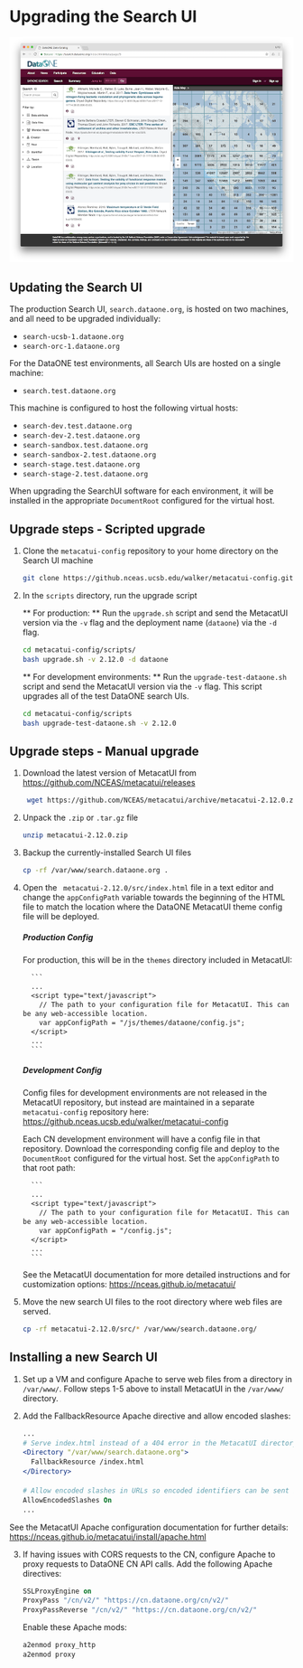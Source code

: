 # Upgrading the Search UI

![Search UI screenshot](images/metacatui-dataone-1000w.png)

## Updating the Search UI
The production Search UI, `search.dataone.org`, is hosted on two machines, and all need to be upgraded individually:

- `search-ucsb-1.dataone.org`
- `search-orc-1.dataone.org`

For the DataONE test environments, all Search UIs are hosted on a single machine:
- `search.test.dataone.org`

This machine is configured to host the following virtual hosts:
- `search-dev.test.dataone.org`
- `search-dev-2.test.dataone.org`
- `search-sandbox.test.dataone.org`
- `search-sandbox-2.test.dataone.org`
- `search-stage.test.dataone.org`
- `search-stage-2.test.dataone.org`

When upgrading the SearchUI software for each environment, it will be installed in the appropriate `DocumentRoot` configured for the virtual host.

## Upgrade steps - Scripted upgrade

1. Clone the `metacatui-config` repository to your home directory on the Search UI machine

    ```bash
    git clone https://github.nceas.ucsb.edu/walker/metacatui-config.git
    ```

2. In the `scripts` directory, run the upgrade script

    ** For production: ** Run the `upgrade.sh` script and send the MetacatUI version via the `-v` flag and the deployment name (`dataone`) via the `-d` flag.

    ```bash
    cd metacatui-config/scripts/
    bash upgrade.sh -v 2.12.0 -d dataone
    ```

    ** For development environments: ** Run the `upgrade-test-dataone.sh` script and send the MetacatUI version via the `-v` flag. This script upgrades all of the test DataONE search UIs. 

    ```bash
    cd metacatui-config/scripts
    bash upgrade-test-dataone.sh -v 2.12.0
    ```


## Upgrade steps - Manual upgrade

1. Download the latest version of MetacatUI from https://github.com/NCEAS/metacatui/releases

    ```bash
     wget https://github.com/NCEAS/metacatui/archive/metacatui-2.12.0.zip
     ```

2. Unpack the `.zip` or `.tar.gz` file

     ```bash
     unzip metacatui-2.12.0.zip
     ```

3. Backup the currently-installed Search UI files

     ```bash
     cp -rf /var/www/search.dataone.org .
     ```

4. Open the ` metacatui-2.12.0/src/index.html` file in a text editor and change the `appConfigPath` variable towards the beginning of the HTML file to match the location where the DataONE MetacatUI theme config file will be deployed.

    ##### Production Config

    For production, this will be in the `themes` directory included in MetacatUI:

         ```
         ...
         <script type="text/javascript">
           // The path to your configuration file for MetacatUI. This can be any web-accessible location.
           var appConfigPath = "/js/themes/dataone/config.js";
         </script>
         ...
         ```

    ##### Development Config

    Config files for development environments are not released in the MetacatUI repository, but instead are maintained in a separate `metacatui-config` repository here: https://github.nceas.ucsb.edu/walker/metacatui-config

    Each CN development environment will have a config file in that repository. Download the corresponding config file and deploy to the `DocumentRoot` configured for the virtual host. Set the `appConfigPath` to that root path:

         ```
         ...
         <script type="text/javascript">
           // The path to your configuration file for MetacatUI. This can be any web-accessible location.
           var appConfigPath = "/config.js";
         </script>
         ...
         ```

    See the MetacatUI documentation for more detailed instructions and for customization options: https://nceas.github.io/metacatui/

5. Move the new search UI files to the root directory where web files are served.

     ```bash
     cp -rf metacatui-2.12.0/src/* /var/www/search.dataone.org/
     ```

## Installing a new Search UI
1. Set up a VM and configure Apache to serve web files from a directory in `/var/www/`. Follow steps 1-5 above to install MetacatUI in the `/var/www/` directory.

2. Add the FallbackResource Apache directive and allow encoded slashes:

    ```apache
    ...
    # Serve index.html instead of a 404 error in the MetacatUI directory
    <Directory "/var/www/search.dataone.org">
      FallbackResource /index.html
    </Directory>

    # Allow encoded slashes in URLs so encoded identifiers can be sent in MetacatUI URLs
    AllowEncodedSlashes On
    ...
    ```

See the MetacatUI Apache configuration documentation for further details: https://nceas.github.io/metacatui/install/apache.html

3. If having issues with CORS requests to the CN, configure Apache to proxy requests to DataONE CN API calls. Add the following Apache directives:

     ```apache
     SSLProxyEngine on
     ProxyPass "/cn/v2/" "https://cn.dataone.org/cn/v2/"
     ProxyPassReverse "/cn/v2/" "https://cn.dataone.org/cn/v2/"
     ```

     Enable these Apache mods:
     ```bash
     a2enmod proxy_http
     a2enmod proxy
     ```
